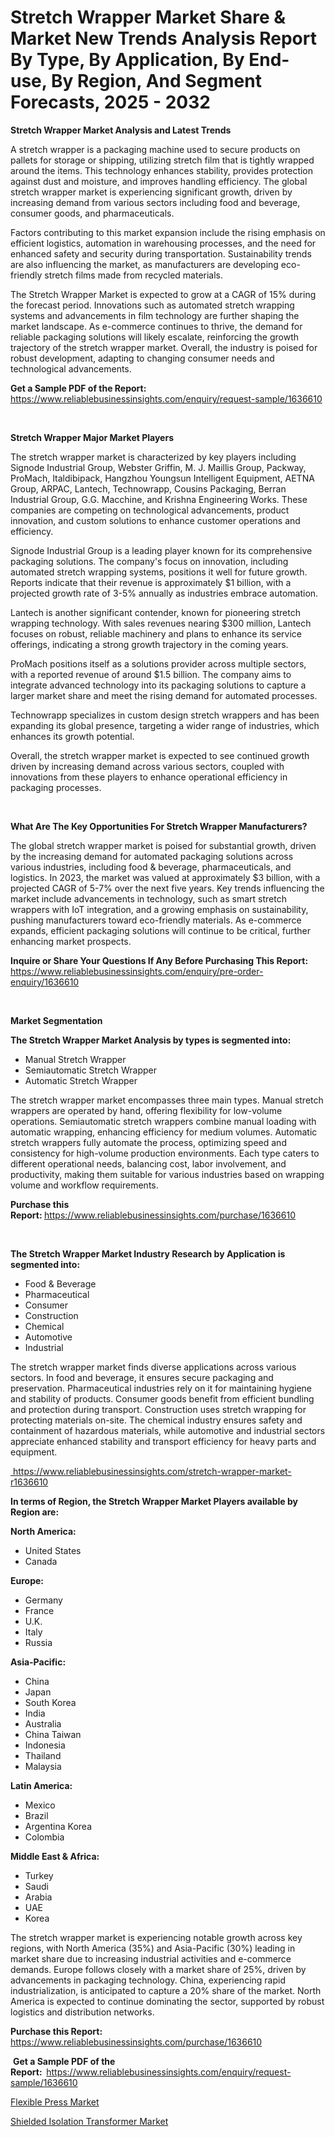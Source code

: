 <p><h1>Stretch Wrapper Market Share & Market New Trends Analysis Report By Type, By Application, By End-use, By Region, And Segment Forecasts, 2025 - 2032</h1></p><p><strong>Stretch Wrapper Market Analysis and Latest Trends</strong></p>
<p><p>A stretch wrapper is a packaging machine used to secure products on pallets for storage or shipping, utilizing stretch film that is tightly wrapped around the items. This technology enhances stability, provides protection against dust and moisture, and improves handling efficiency. The global stretch wrapper market is experiencing significant growth, driven by increasing demand from various sectors including food and beverage, consumer goods, and pharmaceuticals. </p><p>Factors contributing to this market expansion include the rising emphasis on efficient logistics, automation in warehousing processes, and the need for enhanced safety and security during transportation. Sustainability trends are also influencing the market, as manufacturers are developing eco-friendly stretch films made from recycled materials.</p><p>The Stretch Wrapper Market is expected to grow at a CAGR of 15% during the forecast period. Innovations such as automated stretch wrapping systems and advancements in film technology are further shaping the market landscape. As e-commerce continues to thrive, the demand for reliable packaging solutions will likely escalate, reinforcing the growth trajectory of the stretch wrapper market. Overall, the industry is poised for robust development, adapting to changing consumer needs and technological advancements.</p></p>
<p><strong>Get a Sample PDF of the Report:&nbsp;</strong> <a href="https://www.reliablebusinessinsights.com/enquiry/request-sample/1636610?utm_campaign=96&utm_medium=2&utm_source=Github&utm_content=ia&utm_term=16022025&utm_id=stretch-wrapper">https://www.reliablebusinessinsights.com/enquiry/request-sample/1636610</a></p>
<p>&nbsp;</p>
<p><strong>Stretch Wrapper Major Market Players</strong></p>
<p><p>The stretch wrapper market is characterized by key players including Signode Industrial Group, Webster Griffin, M. J. Maillis Group, Packway, ProMach, Italdibipack, Hangzhou Youngsun Intelligent Equipment, AETNA Group, ARPAC, Lantech, Technowrapp, Cousins Packaging, Berran Industrial Group, G.G. Macchine, and Krishna Engineering Works. These companies are competing on technological advancements, product innovation, and custom solutions to enhance customer operations and efficiency.</p><p>Signode Industrial Group is a leading player known for its comprehensive packaging solutions. The company's focus on innovation, including automated stretch wrapping systems, positions it well for future growth. Reports indicate that their revenue is approximately $1 billion, with a projected growth rate of 3-5% annually as industries embrace automation.</p><p>Lantech is another significant contender, known for pioneering stretch wrapping technology. With sales revenues nearing $300 million, Lantech focuses on robust, reliable machinery and plans to enhance its service offerings, indicating a strong growth trajectory in the coming years.</p><p>ProMach positions itself as a solutions provider across multiple sectors, with a reported revenue of around $1.5 billion. The company aims to integrate advanced technology into its packaging solutions to capture a larger market share and meet the rising demand for automated processes.</p><p>Technowrapp specializes in custom design stretch wrappers and has been expanding its global presence, targeting a wider range of industries, which enhances its growth potential. </p><p>Overall, the stretch wrapper market is expected to see continued growth driven by increasing demand across various sectors, coupled with innovations from these players to enhance operational efficiency in packaging processes.</p></p>
<p>&nbsp;</p>
<p><strong>What Are The Key Opportunities For Stretch Wrapper Manufacturers?</strong></p>
<p><p>The global stretch wrapper market is poised for substantial growth, driven by the increasing demand for automated packaging solutions across various industries, including food & beverage, pharmaceuticals, and logistics. In 2023, the market was valued at approximately $3 billion, with a projected CAGR of 5-7% over the next five years. Key trends influencing the market include advancements in technology, such as smart stretch wrappers with IoT integration, and a growing emphasis on sustainability, pushing manufacturers toward eco-friendly materials. As e-commerce expands, efficient packaging solutions will continue to be critical, further enhancing market prospects.</p></p>
<p><strong>Inquire or Share Your Questions If Any Before Purchasing This Report:</strong> <a href="https://www.reliablebusinessinsights.com/enquiry/pre-order-enquiry/1636610?utm_campaign=96&utm_medium=2&utm_source=Github&utm_content=ia&utm_term=16022025&utm_id=stretch-wrapper">https://www.reliablebusinessinsights.com/enquiry/pre-order-enquiry/1636610</a></p>
<p>&nbsp;</p>
<p><strong>Market Segmentation</strong></p>
<p><strong>The Stretch Wrapper Market Analysis by types is segmented into:</strong></p>
<p><ul><li>Manual Stretch Wrapper</li><li>Semiautomatic Stretch Wrapper</li><li>Automatic Stretch Wrapper</li></ul></p>
<p><p>The stretch wrapper market encompasses three main types. Manual stretch wrappers are operated by hand, offering flexibility for low-volume operations. Semiautomatic stretch wrappers combine manual loading with automatic wrapping, enhancing efficiency for medium volumes. Automatic stretch wrappers fully automate the process, optimizing speed and consistency for high-volume production environments. Each type caters to different operational needs, balancing cost, labor involvement, and productivity, making them suitable for various industries based on wrapping volume and workflow requirements.</p></p>
<p><strong>Purchase this Report:&nbsp;</strong><a href="https://www.reliablebusinessinsights.com/purchase/1636610?utm_campaign=96&utm_medium=2&utm_source=Github&utm_content=ia&utm_term=16022025&utm_id=stretch-wrapper">https://www.reliablebusinessinsights.com/purchase/1636610</a></p>
<p>&nbsp;</p>
<p><strong>The Stretch Wrapper Market Industry Research by Application is segmented into:</strong></p>
<p><ul><li>Food & Beverage</li><li>Pharmaceutical</li><li>Consumer</li><li>Construction</li><li>Chemical</li><li>Automotive</li><li>Industrial</li></ul></p>
<p><p>The stretch wrapper market finds diverse applications across various sectors. In food and beverage, it ensures secure packaging and preservation. Pharmaceutical industries rely on it for maintaining hygiene and stability of products. Consumer goods benefit from efficient bundling and protection during transport. Construction uses stretch wrapping for protecting materials on-site. The chemical industry ensures safety and containment of hazardous materials, while automotive and industrial sectors appreciate enhanced stability and transport efficiency for heavy parts and equipment.</p></p>
<p><a href="https://www.reliablebusinessinsights.com/stretch-wrapper-market-r1636610?utm_campaign=96&utm_medium=2&utm_source=Github&utm_content=ia&utm_term=16022025&utm_id=stretch-wrapper">&nbsp;https://www.reliablebusinessinsights.com/stretch-wrapper-market-r1636610</a></p>
<p><strong>In terms of Region, the Stretch Wrapper Market Players available by Region are:</strong></p>
<p>
    <p> <strong> North America: </strong>
        <ul>
            <li>United States</li>
            <li>Canada</li>
        </ul>
        </p> 
    <p> <strong> Europe: </strong>
        <ul>
            <li>Germany</li>
            <li>France</li>
            <li>U.K.</li>
            <li>Italy</li>
            <li>Russia</li>
        </ul>
        </p> 
    <p> <strong> Asia-Pacific: </strong>
        <ul>
            <li>China</li>
            <li>Japan</li>
            <li>South Korea</li>
            <li>India</li>
            <li>Australia</li>
            <li>China Taiwan</li>
            <li>Indonesia</li>
            <li>Thailand</li>
            <li>Malaysia</li>
        </ul>
        </p> 
    <p> <strong> Latin America: </strong>
        <ul>
            <li>Mexico</li>
            <li>Brazil</li>
            <li>Argentina Korea</li>
            <li>Colombia</li>
        </ul>
        </p> 
    <p> <strong> Middle East & Africa: </strong>
        <ul>
            <li>Turkey</li>
            <li>Saudi</li>
            <li>Arabia</li>
            <li>UAE</li>
            <li>Korea</li>
        </ul>
    </p>
    </p>
<p><p>The stretch wrapper market is experiencing notable growth across key regions, with North America (35%) and Asia-Pacific (30%) leading in market share due to increasing industrial activities and e-commerce demands. Europe follows closely with a market share of 25%, driven by advancements in packaging technology. China, experiencing rapid industrialization, is anticipated to capture a 20% share of the market. North America is expected to continue dominating the sector, supported by robust logistics and distribution networks.</p></p>
<p><strong>Purchase this Report: </strong><a href="https://www.reliablebusinessinsights.com/purchase/1636610?utm_campaign=96&utm_medium=2&utm_source=Github&utm_content=ia&utm_term=16022025&utm_id=stretch-wrapper">https://www.reliablebusinessinsights.com/purchase/1636610</a></p>
<p>&nbsp;<strong>Get a Sample PDF of the Report:&nbsp;&nbsp;</strong><a href="https://www.reliablebusinessinsights.com/enquiry/request-sample/1636610?utm_campaign=96&utm_medium=2&utm_source=Github&utm_content=ia&utm_term=16022025&utm_id=stretch-wrapper">https://www.reliablebusinessinsights.com/enquiry/request-sample/1636610</a></p>
<p><strong></strong></p>
<p><p><a href="https://github.com/jamesgomez337/Market-Research-Report-List-1/blob/main/flexible-press-market.md?utm_campaign=96&utm_medium=2&utm_source=Github&utm_content=ia&utm_term=16022025&utm_id=stretch-wrapper">Flexible Press Market</a></p><p><a href="https://github.com/wwwkeltoum/Market-Research-Report-List-5/blob/main/shielded-isolation-transformer-market.md?utm_campaign=96&utm_medium=2&utm_source=Github&utm_content=ia&utm_term=16022025&utm_id=stretch-wrapper">Shielded Isolation Transformer Market</a></p></p>
